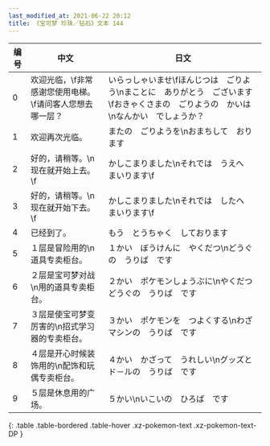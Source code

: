 ```yaml
---
last_modified_at: 2021-06-22 20:12
title: 《宝可梦 珍珠／钻石》文本 144
---
```

| 编号 | 中文 | 日文 |
| ---- | ---- | ---- |
| 0 | 欢迎光临，\f非常感谢您使用电梯。\f请问客人您想去哪一层？ | いらっしゃいませ\fほんじつは　ごりよう\nまことに　ありがとう　ございます\fおきゃくさまの　ごりようの　かいは\nなんかい　でしょうか？ |
| 1 | 欢迎再次光临。 | またの　ごりようを\nおまちして　おります |
| 2 | 好的，请稍等。\n现在就开始上去。\f | かしこまりました\nそれでは　うえへ　まいります\f |
| 3 | 好的，请稍等。\n现在就开始下去。\f | かしこまりました\nそれでは　したへ　まいります\f |
| 4 | 已经到了。 | もう　とうちゃく　しております |
| 5 | １层是冒险用的\n道具专卖柜台。 | １かい　ぼうけんに　やくだつ\nどうぐの　うりば　です |
| 6 | ２层是宝可梦对战\n用的道具专卖柜台。 | ２かい　ポケモンしょうぶに\nやくだつ　どうぐの　うりば　です |
| 7 | ３层是使宝可梦变厉害的\n招式学习器的专卖柜台。 | ３かい　ポケモンを　つよくする\nわざマシンの　うりば　です |
| 8 | ４层是开心时候装饰用的\n配饰和玩偶专卖柜台。 | ４かい　かざって　うれしい\nグッズと　ド－ルの　うりば　です |
| 9 | ５层是休息用的广场。 | ５かい\nいこいの　ひろば　です |
{: .table .table-bordered .table-hover .xz-pokemon-text .xz-pokemon-text-DP }